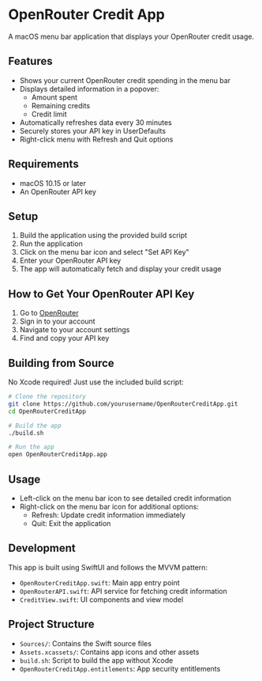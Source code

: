# OpenRouter Credit App

A macOS menu bar application that displays your OpenRouter credit usage.

## Features

- Shows your current OpenRouter credit spending in the menu bar
- Displays detailed information in a popover:
  - Amount spent
  - Remaining credits
  - Credit limit
- Automatically refreshes data every 30 minutes
- Securely stores your API key in UserDefaults
- Right-click menu with Refresh and Quit options

## Requirements

- macOS 10.15 or later
- An OpenRouter API key

## Setup

1. Build the application using the provided build script
2. Run the application
3. Click on the menu bar icon and select "Set API Key"
4. Enter your OpenRouter API key
5. The app will automatically fetch and display your credit usage

## How to Get Your OpenRouter API Key

1. Go to [OpenRouter](https://openrouter.ai/)
2. Sign in to your account
3. Navigate to your account settings
4. Find and copy your API key

## Building from Source

No Xcode required! Just use the included build script:

```bash
# Clone the repository
git clone https://github.com/yourusername/OpenRouterCreditApp.git
cd OpenRouterCreditApp

# Build the app
./build.sh

# Run the app
open OpenRouterCreditApp.app
```

## Usage

- Left-click on the menu bar icon to see detailed credit information
- Right-click on the menu bar icon for additional options:
  - Refresh: Update credit information immediately
  - Quit: Exit the application

## Development

This app is built using SwiftUI and follows the MVVM pattern:
- `OpenRouterCreditApp.swift`: Main app entry point
- `OpenRouterAPI.swift`: API service for fetching credit information
- `CreditView.swift`: UI components and view model

## Project Structure

- `Sources/`: Contains the Swift source files
- `Assets.xcassets/`: Contains app icons and other assets
- `build.sh`: Script to build the app without Xcode
- `OpenRouterCreditApp.entitlements`: App security entitlements